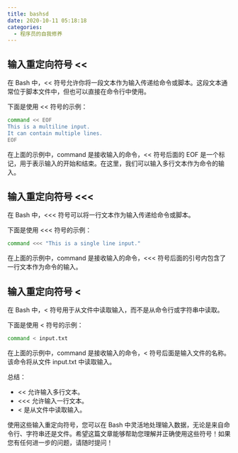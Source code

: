 ```yaml
---
title: bashsd
date: 2020-10-11 05:18:18
categories: 
  - 程序员的自我修养
---
```


## 输入重定向符号 <<

在 Bash 中，<< 符号允许你将一段文本作为输入传递给命令或脚本。这段文本通常位于脚本文件中，但也可以直接在命令行中使用。

下面是使用 << 符号的示例：

```bash
command << EOF
This is a multiline input.
It can contain multiple lines.
EOF
```

在上面的示例中，command 是接收输入的命令，<< 符号后面的 EOF 是一个标记，用于表示输入的开始和结束。在这里，我们可以输入多行文本作为命令的输入。

## 输入重定向符号 <<<

在 Bash 中，<<< 符号可以将一行文本作为输入传递给命令或脚本。

下面是使用 <<< 符号的示例：

```bash
command <<< "This is a single line input."
```

在上面的示例中，command 是接收输入的命令，<<< 符号后面的引号内包含了一行文本作为命令的输入。

## 输入重定向符号 <

在 Bash 中，< 符号用于从文件中读取输入，而不是从命令行或字符串中读取。

下面是使用 < 符号的示例：

```bash
command < input.txt
```

在上面的示例中，command 是接收输入的命令，< 符号后面是输入文件的名称。该命令将从文件 input.txt 中读取输入。

总结：

- << 允许输入多行文本。
- <<< 允许输入一行文本。
- < 是从文件中读取输入。

使用这些输入重定向符号，您可以在 Bash 中灵活地处理输入数据，无论是来自命令行、字符串还是文件。希望这篇文章能够帮助您理解并正确使用这些符号！如果您有任何进一步的问题，请随时提问！
